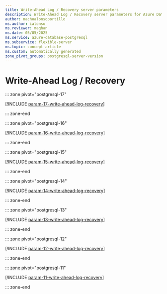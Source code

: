 ```yaml
---
title: Write-Ahead Log / Recovery server parameters
description: Write-Ahead Log / Recovery server parameters for Azure Database for PostgreSQL flexible server.
author: nachoalonsoportillo
ms.author: ialonso
ms.reviewer: maghan
ms.date: 05/05/2025
ms.service: azure-database-postgresql
ms.subservice: flexible-server
ms.topic: concept-article
ms.custom: automatically generated
zone_pivot_groups: postgresql-server-version
---
```

# Write-Ahead Log / Recovery


::: zone pivot="postgresql-17"

[!INCLUDE [param-17-write-ahead-log-recovery](./includes/param-17-write-ahead-log-recovery.md)]

::: zone-end


::: zone pivot="postgresql-16"

[!INCLUDE [param-16-write-ahead-log-recovery](./includes/param-16-write-ahead-log-recovery.md)]

::: zone-end


::: zone pivot="postgresql-15"

[!INCLUDE [param-15-write-ahead-log-recovery](./includes/param-15-write-ahead-log-recovery.md)]

::: zone-end


::: zone pivot="postgresql-14"

[!INCLUDE [param-14-write-ahead-log-recovery](./includes/param-14-write-ahead-log-recovery.md)]

::: zone-end


::: zone pivot="postgresql-13"

[!INCLUDE [param-13-write-ahead-log-recovery](./includes/param-13-write-ahead-log-recovery.md)]

::: zone-end


::: zone pivot="postgresql-12"

[!INCLUDE [param-12-write-ahead-log-recovery](./includes/param-12-write-ahead-log-recovery.md)]

::: zone-end


::: zone pivot="postgresql-11"

[!INCLUDE [param-11-write-ahead-log-recovery](./includes/param-11-write-ahead-log-recovery.md)]

::: zone-end


